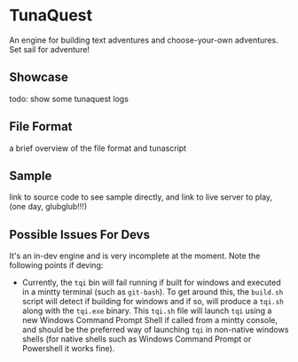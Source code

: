 TunaQuest
=========

An engine for building text adventures and choose-your-own adventures. Set sail
for adventure!

## Showcase
todo: show some tunaquest logs

## File Format
a brief overview of the file format and tunascript

## Sample
link to source code to see sample directly, and link to live server to play,
(one day, glubglub!!!)


Possible Issues For Devs
------------------------
It's an in-dev engine and is very incomplete at the moment. Note the following
points if deving:
* Currently, the `tqi` bin will fail running if built for windows and executed
in a mintty terminal (such as `git-bash`). To get around this, the `build.sh`
script will detect if building for windows and if so, will produce a `tqi.sh`
along with the `tqi.exe` binary. This `tqi.sh` file will launch `tqi` using a
new Windows Command Prompt Shell if called from a mintty console, and should be
the preferred way of launching `tqi` in non-native windows shells (for native
shells such as Windows Command Prompt or Powershell it works fine).